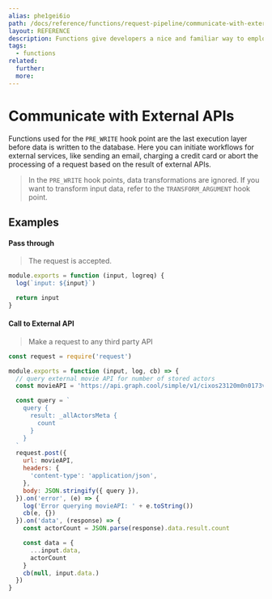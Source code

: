 ```yaml
---
alias: phe1gei6io
path: /docs/reference/functions/request-pipeline/communicate-with-external-apis
layout: REFERENCE
description: Functions give developers a nice and familiar way to employ custom business logic.
tags:
  - functions
related:
  further:
  more:
---
```


# Communicate with External APIs

Functions used for the `PRE_WRITE` hook point are the last execution layer before data is written to the database.
Here you can initiate workflows for external services, like sending an email, charging a credit card or abort the processing of a request based on the result of external APIs.

> In the `PRE_WRITE` hook points, data transformations are ignored. If you want to transform input data, refer to the `TRANSFORM_ARGUMENT` hook point.

## Examples

#### Pass through

> The request is accepted.

```js
module.exports = function (input, logreq) {
  log(`input: ${input}`)

  return input
}
```

#### Call to External API

> Make a request to any third party API

```js
const request = require('request')

module.exports = function (input, log, cb) => {
  // query external movie API for number of stored actors
  const movieAPI = 'https://api.graph.cool/simple/v1/cixos23120m0n0173veiiwrjr'

  const query = `
    query {
      result: _allActorsMeta {
        count
      }
    }
  `
  request.post({
    url: movieAPI,
    headers: {
      'content-type': 'application/json',
    },
    body: JSON.stringify({ query }),
  }).on('error', (e) => {
    log('Error querying movieAPI: ' + e.toString())
    cb(e, {})
  }).on('data', (response) => {
    const actorCount = JSON.parse(response).data.result.count

    const data = {
      ...input.data,
      actorCount
    }
    cb(null, input.data.)
  })
}
```
